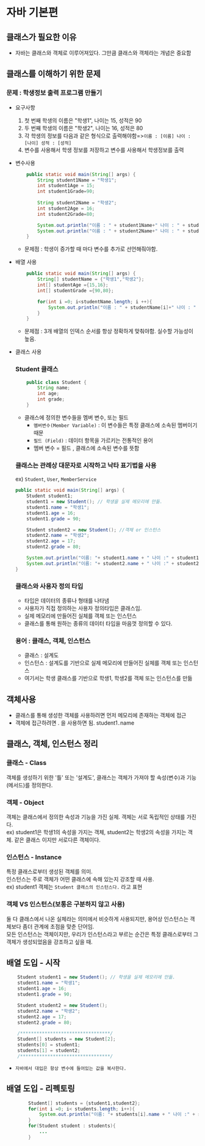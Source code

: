 # 자바 기본편
###  
## 클래스가 필요한 이유
- 자바는 클래스와 객체로 이루어져있다. 그만큼 클래스와 객체라는 개념은 중요함

## 클래스를 이해하기 위한 문제
### 문제 : 학생정보 출력 프로그램 만들기
- 요구사항
    1. 첫 번째 학생의 이름은 "학생1", 나이는 15, 성적은 90
    2. 두 번째 학생의 이름은 "학생2", 나이는 16, 성적은 80
    3. 각 학생의 정보를 다음과 같은 형식으로 출력해야함=>`이름 : [이름] 나이 : [나이] 성적 : [성적]`
    4. 변수를 사용해서 학생 정보를 저장하고 변수를 사용해서 학생정보를 출력

- 변수사용
    ```java
        public static void main(String[] args) {
            String student1Name = "학생1";
            int student1Age = 15;
            int student1Grade=90;
            
            String student2Name = "학생2";
            int student2Age = 16;
            int student2Grade=80;

            System.out.println("이름 : " + student1Name+" 나이 : " + student1Age+" 성적 : " + student1Grade);
            System.out.println("이름 : " + student2Name+" 나이 : " + student2Age+" 성적 : " + student2Grade);
        }
    ```
    - 문제점 : 학생이 증가할 때 마다 변수를 추가로 선언해줘야함.
- 배열 사용
    ```java
        public static void main(String[] args) {
            String[] studentName = {"학생1","학생2"};
            int[] studentAge ={15,16};
            int[] studentGrade ={90,80};

            for(int i =0; i<studentName.length; i ++){
                System.out.println("이름 : " + studentName[i]+" 나이 : " + studentAge[i]+" 성적 : " + studentGrade[i]);
            }
        }
    ```
    - 문제점 : 3개 배열의 인덱스 순서를 항상 정확하게 맞춰야함. 실수할 가능성이 높음.
- 클래스 사용
    ### Student 클래스
    ```java
        public class Student {
            String name;
            int age;
            int grade;
        }
    ```
    - 클래스에 정의한 변수들을 멤버 변수, 또는 필드
        - `멤버변수(Member Variable)` : 이 변수들은 특정 클래스에 소속된 멤버이기 때문
        - `필드 (Field)` : 데이터 항목을 가르키는 전통적인 용어
        - 멤버 변수 = 필드 , 클래스에 소속된 변수를 뜻함
    ### 클래스는 관례상 대문자로 시작하고 낙타 표기법을 사용
    ex) `Student`, `User`, `MemberService`
    ```java
    public static void main(String[] args) {
        Student student1;
        student1 = new Student(); // 학생을 실제 메모리에 만듦.
        student1.name = "학생1";
        student1.age = 16;
        student1.grade = 90;

        Student student2 = new Student(); //객체 or 인스턴스
        student2.name = "학생2";
        student2.age = 17;
        student2.grade = 80;

        System.out.println("이름: "+ student1.name + " 나이 :" + student1.age + " 성적 : " + student1.grade);
        System.out.println("이름: "+ student2.name + " 나이 :" + student2.age + " 성적 : " + student2.grade);
    }

    ```
    ### 클래스와 사용자 정의 타입
    - 타입은 데이터의 종류나 형태를 나타냄
    - 사용자가 직접 정의하는 사용자 정의타입은 클래스임.
    - 실제 메모리에 만들어진 실체를 객체 또는 인스턴스
    - 클래스를 통해 원하는 종류의 데이터 타입을 마음껏 정의할 수 있다.
    ### 용어 : 클래스, 객체, 인스턴스
    - 클래스 : 설계도
    - 인스턴스 : 설계도를 기반으로 실제 메모리에 만들어진 실체를 객체 또는 인스턴스
    - 여기서는 학생 클래스를 기반으로 학생1, 학생2를 객체 또는 인스턴스를 만듦

## 객체사용
 - 클래스를 통해 생성한 객체를 사용하려면 먼저 메모리에 존재하는 객체에 접근
 - 객체에 접근하려면 . 을 사용하면 됨. student1`.`name

 ## 클래스, 객체, 인스턴스 정리
### 클래스 - Class
객체를 생성하기 위한 '틀' 또는 '설계도', 클래스는 객체가 가져야 할 속성(변수)과 기능(메서드)를 정의한다.
### 객체 - Object
객체는 클래스에서 정의한 속성과 기능을 가진 실체. 객체는 서로 독립적인 상태를 가진다. <br>
ex) student1은 학생1의 속성을 가지는 객체, student2는 학생2의 속성을 가지는 객체.
같은 클래스 이지만 서로다른 객체이다.
### 인스턴스 - Instance
특정 클래스로부터 생성된 객체를 의미.<br>
인스턴스는 주로 객체가 어떤 클래스에 속해 있는지 강조할 때 사용.<br>
ex) student1 객체는 `Student 클래스의 인스턴스다.` 라고 표현
### 객체 VS 인스턴스(보통은 구분하지 않고 사용)
둘 다 클래스에서 나온 실체라는 의미에서 비슷하게 사용되지만, 용어상 인스턴스는 객체보다 좀더 관계에 초점을 맞춘 단어임.<br>
모든 인스턴스는 객체이지만, 우리가 인스턴스라고 부르는 순간은 특정 클래스로부터 그 객체가 생성되었음을 강조하고 싶을 때.

## 배열 도입 - 시작 
```java
    Student student1 = new Student(); // 학생을 실제 메모리에 만듦.
    student1.name = "학생1";
    student1.age = 16;
    student1.grade = 90;

    Student student2 = new Student();
    student2.name = "학생2";
    student2.age = 17;
    student2.grade = 80;

    /*********************************/
    Student[] students = new Student[2];
    students[0] = student1;
    students[1] = student2;
    /*********************************/

```
* `자바에서 대입은 항상 변수에 들어있는 값을 복사한다.`
## 배열 도입 - 리펙토링
```java
        Student[] students = {student1,student2};
        for(int i =0; i< students.length; i++){
            System.out.println("이름: "+ students[i].name + " 나이 :" + students[i].age + " 성적 : " + students[i].grade);
        }
        for(Student student : students){
            ...
        }
```


